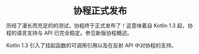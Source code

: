 <center><font size="5"><b>协程正式发布</b></font></center>

历经了漫长而充足的的测试，协程终于正式发布了！这意味着自 Kotlin 1.3 起，协程的语言支持与 API 已完全稳定。参见新版协程概述。

Kotlin 1.3 引入了挂起函数的可调用引用以及在反射 API 中对协程的支持。